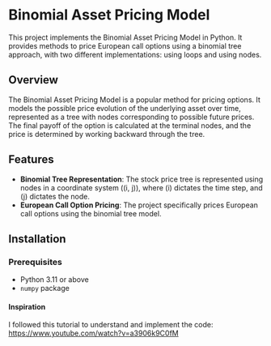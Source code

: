 # Binomial Asset Pricing Model

This project implements the Binomial Asset Pricing Model in Python. It provides methods to price European call options using a binomial tree approach, with two different implementations: using loops and using nodes.

## Overview

The Binomial Asset Pricing Model is a popular method for pricing options. It models the possible price evolution of the underlying asset over time, represented as a tree with nodes corresponding to possible future prices. The final payoff of the option is calculated at the terminal nodes, and the price is determined by working backward through the tree.

## Features

- **Binomial Tree Representation**: The stock price tree is represented using nodes in a coordinate system \((i, j)\), where \(i\) dictates the time step, and \(j\) dictates the node.
- **European Call Option Pricing**: The project specifically prices European call options using the binomial tree model.

## Installation

### Prerequisites

- Python 3.11 or above
- `numpy` package

#### Inspiration
I followed this tutorial to understand and implement the code:
https://www.youtube.com/watch?v=a3906k9C0fM
